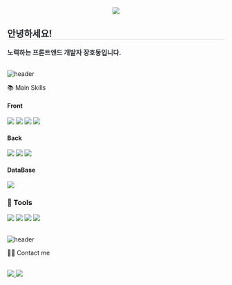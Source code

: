 

<!--
**Hodongjjang/Hodongjjang** is a ✨ _special_ ✨ repository because its `README.md` (this file) appears on your GitHub profile.

Here are some ideas to get you started:

- 🔭 I’m currently working on ...
- 🌱 I’m currently learning ...
- 👯 I’m looking to collaborate on ...
- 🤔 I’m looking for help with ...
- 💬 Ask me about ...
- 📫 How to reach me: ...
- 😄 Pronouns: ...
- ⚡ Fun fact: ...
-->

<div align= "center">
    <img src="https://capsule-render.vercel.app/api?type=waving&color=0:fe8686,100:400bfe&height=120&text=Hi,%20I'm%20Hodong%20👋&animation=&fontColor=ffffff&fontSize=50" />
    </div>
    <div style="text-align: left;"> 
    <h2 style="border-bottom: 1px solid #d8dee4; color: #282d33;"> 안녕하세요! </h2>  
    <div style="font-weight: 700; font-size: 15px; text-align: left; color: #282d33;"> 노력하는 프론트엔드 개발자 장호동입니다. </div> 
    </div>
    <div style="text-align: left;">
    <br>

![header](https://capsule-render.vercel.app/api?type=rect&color=gradient&height=3)



   📚 Main Skills
<div display="flex">
   <h4>Front</h4>
    <img src="https://img.shields.io/badge/HTML5-E34F26?style=for-the-badge&logo=HTML5&logoColor=white">
   <img src="https://img.shields.io/badge/CSS3-1572B6?style=for-the-badge&logo=CSS3&logoColor=white">
   <img src="https://img.shields.io/badge/JavaScript-F7DF1E?style=for-the-badge&logo=JavaScript&logoColor=white">
   <img src="https://img.shields.io/badge/jQuery-0769AD?style=for-the-badge&logo=jQuery&logoColor=white">
    <br>
   <h4>Back</h4>
      <img src="https://img.shields.io/badge/Java-007396?style=for-the-badge&logo=Java&logoColor=white">
   <img src="https://img.shields.io/badge/Spring-6DB33F?style=for-the-badge&logo=Spring&logoColor=white">
   <img src="https://img.shields.io/badge/Mybatis-000000?style=for-the-badge&logo=Mybatis&logoColor=white">
   <br>
   <h4>DataBase</h4>
   <img src="https://img.shields.io/badge/Oracle%20SQL-F80000?style=for-the-badge&logo=Oracle&logoColor=white">
</div>


### 🔨 Tools
<div display="flex">
   <img src="https://img.shields.io/badge/Eclipse%20IDE-2C2255?style=for-the-badge&logo=Eclipse&logoColor=white">
    <img src="https://img.shields.io/badge/Visual%20Studio%20Code-007ACC?style=for-the-badge&logo=Visual%20Studio%20Code&logoColor=white">
    <img src="https://img.shields.io/badge/Tomcat-F8DC75?style=for-the-badge&logo=ApacheTomcat&logoColor=white">
    <img src="https://img.shields.io/badge/GitHub-181717?style=for-the-badge&logo=GitHub&logoColor=white">
</div>

<br>


![header](https://capsule-render.vercel.app/api?type=rect&color=gradient&height=3)

🧑‍💻 Contact me
<div style="text-align: left;">
    <br> 
    <div style="text-align: left;"> 
         <a href=https://goofy-scribe-738.notion.site/4775912f2e94473388391e905caf95e7?pvs=4> <img src="https://img.shields.io/badge/Notion-000000?style=for-the-badge&logo=Notion&logoColor=white&link=https://jewel-conifer-8d8.notion.site/05960677f67c4ceea7db6b82dcb9401d?pvs=4"> </a>
         <a href=mailto:joehyunwoo080@gmail.com> <img src="https://img.shields.io/badge/Gmail-EA4335?style=for-the-badge&logo=Gmail&logoColor=white&link=mailto:yutio1243@gmail.com"> </a>
          </div>  <br> 
    <div style="text-align: left;">  </div> 
</div>
